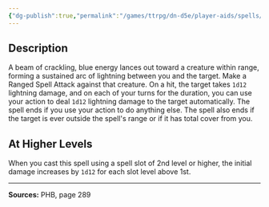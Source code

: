```yaml
---
{"dg-publish":true,"permalink":"/games/ttrpg/dn-d5e/player-aids/spells/level-1/witchbolt/","tags":["ttrpg/dnd/5e","verbal","somatic","material","concentration","spell"],"noteIcon":""}
---
```



## Description
A beam of crackling, blue energy lances out toward a creature within range, forming a sustained arc of lightning between you and the target.
Make a Ranged Spell Attack against that creature.
On a hit, the target takes `1d12` lightning damage, and on each of your turns for the duration, you can use your action to deal `1d12` lightning damage to the target automatically.
The spell ends if you use your action to do anything else.
The spell also ends if the target is ever outside the spell's range or if it has total cover from you.

## At Higher Levels
When you cast this spell using a spell slot of 2nd level or higher, the initial damage increases by `1d12` for each slot level above 1st.

---

**Sources:** PHB, page 289
